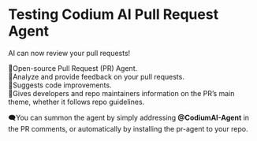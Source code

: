 # Testing Codium AI Pull Request Agent 
AI can now review your pull requests!

🚀Open-source Pull Request (PR) Agent.<br />
🚀Analyze and provide feedback on your pull requests.<br />
🚀Suggests code improvements.<br />
🚀Gives developers and repo maintainers information on the PR’s main<br />
  theme, whether it follows repo guidelines.

🗨️You can summon the agent by simply addressing **@CodiumAI-Agent** in the PR comments,
 or automatically by installing the pr-agent to your repo.

